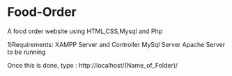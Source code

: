 # Food-Order
A food order website using HTML,CSS,Mysql and Php

1)Requirements:
XAMPP Server and Controller
MySql Server
Apache Server to be running

Once this is done,
type :  http://localhost/(Name_of_Folder)/ 
